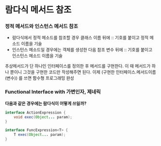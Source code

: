 # 람다식 메서드 참조

### 정적 메서드와 인스턴스 메서드 참조
- 람다식에서 정적 메소드를 참조할 경우 클래스 이름 뒤에 :: 기호를 붙이고 정적 메소드 이름을 기술
- 인스턴스 메소드일 경우에는 객체를 생성한 다음 참조 변수 뒤에 :: 기호를 붙이고 인스턴스 메소드 이름을 기술

추상메서드가 단 하나인 인터페이스를 정의한 후 메서드를 구현한다.
이 때 메서드가 하나 뿐이니 그것을 구현한 코드만 작성해주면 된다.
이제 (구현한 인터페이스.메서드이름(변수)) 를 쓰면 함수형 프로그래밍 완성

### Functional Interface with 가변인자, 제네릭
**다음과 같은 경우에는 람다식이 어떻게 쓰일까?**
```java
interface ActionExpression {
	void exec(Object... param);
}

interface FuncExpression<T> {
	T exec(Object... param);
}
```

